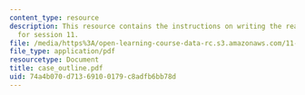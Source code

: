 ```yaml
---
content_type: resource
description: This resource contains the instructions on writing the reaction paper
  for session 11.
file: /media/https%3A/open-learning-course-data-rc.s3.amazonaws.com/11-941-disaster-vulnerability-and-resilience-spring-2005/74a4b070d71369100179c8adfb6bb78d_case_outline.pdf
file_type: application/pdf
resourcetype: Document
title: case_outline.pdf
uid: 74a4b070-d713-6910-0179-c8adfb6bb78d
---
```


